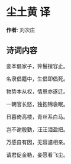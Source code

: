 # 尘土黄 译

**作者**: 刘次庄

## 诗词内容

妾本倡家子，笄鬟擅容止。

名隶倡籍中，生倡即倡死。

物势本从权，情恩亦遂迁。

一朝官长怒，独抱锦衾眠。

日暮倚高楼，青丝系白马。

岂不谢殷勤，汪汪泪盈把。

万感自有因，无容遽相亲。

请君促金勒，妾愿看飞尘。

